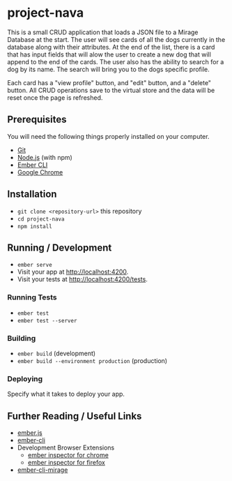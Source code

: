 # project-nava

This is a small CRUD application that loads a JSON file to a Mirage Database at the start. The user will see cards of all the dogs currently in the database along with their attributes. At the end of the list, there is a card that has input fields that will alow the user to create a new dog that will append to the end of the cards. The user also has the ability to search for a dog by its name. The search will bring you to the dogs specific profile.

Each card has a "view profile" button, and "edit" button, and a "delete" button. All CRUD operations save to the virtual store and the data will be reset once the page is refreshed. 

## Prerequisites

You will need the following things properly installed on your computer.

* [Git](https://git-scm.com/)
* [Node.js](https://nodejs.org/) (with npm)
* [Ember CLI](https://cli.emberjs.com/release/)
* [Google Chrome](https://google.com/chrome/)

## Installation

* `git clone <repository-url>` this repository
* `cd project-nava`
* `npm install`

## Running / Development

* `ember serve`
* Visit your app at [http://localhost:4200](http://localhost:4200).
* Visit your tests at [http://localhost:4200/tests](http://localhost:4200/tests).

### Running Tests

* `ember test`
* `ember test --server`


### Building

* `ember build` (development)
* `ember build --environment production` (production)

### Deploying

Specify what it takes to deploy your app.

## Further Reading / Useful Links

* [ember.js](https://emberjs.com/)
* [ember-cli](https://cli.emberjs.com/release/)
* Development Browser Extensions
  * [ember inspector for chrome](https://chrome.google.com/webstore/detail/ember-inspector/bmdblncegkenkacieihfhpjfppoconhi)
  * [ember inspector for firefox](https://addons.mozilla.org/en-US/firefox/addon/ember-inspector/)
* [ember-cli-mirage](https://www.ember-cli-mirage.com/)

